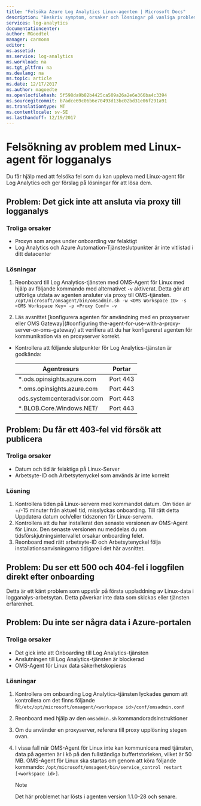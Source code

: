 ```yaml
---
title: "Felsöka Azure Log Analytics Linux-agenten | Microsoft Docs"
description: "Beskriv symptom, orsaker och lösningar på vanliga problem med Log Analytics Linux-agent."
services: log-analytics
documentationcenter: 
author: MGoedtel
manager: carmonm
editor: 
ms.assetid: 
ms.service: log-analytics
ms.workload: na
ms.tgt_pltfrm: na
ms.devlang: na
ms.topic: article
ms.date: 12/17/2017
ms.author: magoedte
ms.openlocfilehash: 5f598da9b82b4425ca509a26a2e6e366ba4c3394
ms.sourcegitcommit: b7adce69c06b6e70493d13bc02bd31e06f291a91
ms.translationtype: MT
ms.contentlocale: sv-SE
ms.lasthandoff: 12/19/2017
---
```

# <a name="how-to-troubleshoot-issues-with-the-linux-agent-for-log-analytics"></a>Felsökning av problem med Linux-agent för logganalys

Du får hjälp med att felsöka fel som du kan uppleva med Linux-agent för Log Analytics och ger förslag på lösningar för att lösa dem.

## <a name="issue-unable-to-connect-through-proxy-to-log-analytics"></a>Problem: Det gick inte att ansluta via proxy till logganalys

### <a name="probable-causes"></a>Troliga orsaker
* Proxyn som anges under onboarding var felaktigt
* Log Analytics och Azure Automation-Tjänsteslutpunkter är inte vitlistad i ditt datacenter 

### <a name="resolutions"></a>Lösningar
1. Reonboard till Log Analytics-tjänsten med OMS-Agent för Linux med hjälp av följande kommando med alternativet `-v` aktiverat. Detta gör att utförliga utdata av agenten ansluter via proxy till OMS-tjänsten. 
`/opt/microsoft/omsagent/bin/omsadmin.sh -w <OMS Workspace ID> -s <OMS Workspace Key> -p <Proxy Conf> -v`

2. Läs avsnittet [konfigurera agenten för användning med en proxyserver eller OMS Gateway](#configuring the-agent-for-use-with-a-proxy-server-or-oms-gateway) att verifiera att du har konfigurerat agenten för kommunikation via en proxyserver korrekt.    
* Kontrollera att följande slutpunkter för Log Analytics-tjänsten är godkända:

    |Agentresurs| Portar |  
    |------|---------|  
    |*.ods.opinsights.azure.com | Port 443|   
    |*.oms.opinsights.azure.com | Port 443|   
    |ods.systemcenteradvisor.com | Port 443|   
    |*.BLOB.Core.Windows.NET/ | Port 443|   

## <a name="issue-you-receive-a-403-error-when-trying-to-onboard"></a>Problem: Du får ett 403-fel vid försök att publicera

### <a name="probable-causes"></a>Troliga orsaker
* Datum och tid är felaktiga på Linux-Server 
* Arbetsyte-ID och Arbetsytenyckel som används är inte korrekt

### <a name="resolution"></a>Lösning

1. Kontrollera tiden på Linux-servern med kommandot datum. Om tiden är +/-15 minuter från aktuell tid, misslyckas onboarding. Till rätt detta Uppdatera datum och/eller tidszonen för Linux-servern. 
2. Kontrollera att du har installerat den senaste versionen av OMS-Agent för Linux.  Den senaste versionen nu meddelas du om tidsförskjutningsintervallet orsakar onboarding felet.
3. Reonboard med rätt arbetsyte-ID och Arbetsytenyckel följa installationsanvisningarna tidigare i det här avsnittet.

## <a name="issue-you-see-a-500-and-404-error-in-the-log-file-right-after-onboarding"></a>Problem: Du ser ett 500 och 404-fel i loggfilen direkt efter onboarding
Detta är ett känt problem som uppstår på första uppladdning av Linux-data i logganalys-arbetsytan. Detta påverkar inte data som skickas eller tjänsten erfarenhet.

## <a name="issue-you-are-not-seeing-any-data-in-the-azure-portal"></a>Problem: Du inte ser några data i Azure-portalen

### <a name="probable-causes"></a>Troliga orsaker

- Det gick inte att Onboarding till Log Analytics-tjänsten
- Anslutningen till Log Analytics-tjänsten är blockerad
- OMS-Agent för Linux data säkerhetskopieras

### <a name="resolutions"></a>Lösningar
1. Kontrollera om onboarding Log Analytics-tjänsten lyckades genom att kontrollera om det finns följande fil:`/etc/opt/microsoft/omsagent/<workspace id>/conf/omsadmin.conf`
2. Reonboard med hjälp av den `omsadmin.sh` kommandoradsinstruktioner
3. Om du använder en proxyserver, referera till proxy upplösning stegen ovan.
4. I vissa fall när OMS-Agent för Linux inte kan kommunicera med tjänsten, data på agenten är i kö på den fullständiga buffertstorleken, vilket är 50 MB. OMS-Agent för Linux ska startas om genom att köra följande kommando: `/opt/microsoft/omsagent/bin/service_control restart [<workspace id>]`. 

    >[!NOTE]
    >Det här problemet har lösts i agenten version 1.1.0-28 och senare.

